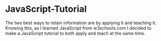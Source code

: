 # JavaScript-Tutorial
The two best ways to retain information are by applying it and teaching it. Knowing this, as I learned JavaScript from w3schools.com I decided to make a JavaScript tutorial to both apply and teach at the same time.
